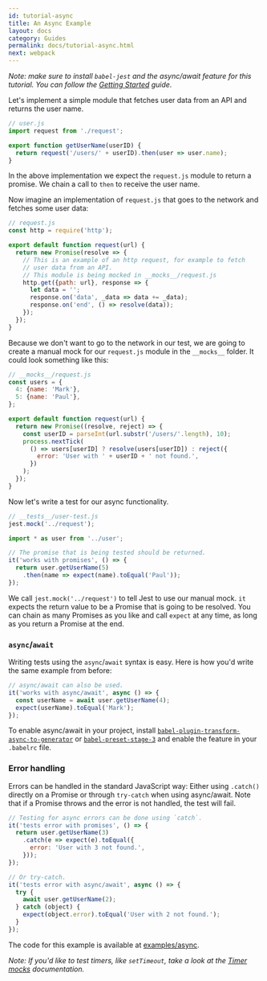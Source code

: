 ```yaml
---
id: tutorial-async
title: An Async Example
layout: docs
category: Guides
permalink: docs/tutorial-async.html
next: webpack
---
```


*Note: make sure to install `babel-jest` and the async/await feature for this
tutorial. You can follow the [Getting Started](/jest/docs/getting-started.html)
guide.*

Let's implement a simple module that fetches user data from an API and
returns the user name.
```js
// user.js
import request from './request';

export function getUserName(userID) {
  return request('/users/' + userID).then(user => user.name);
}
```

In the above implementation we expect the `request.js` module to return a
promise. We chain a call to `then` to receive the user name.

Now imagine an implementation of `request.js` that goes to the network and
fetches some user data:

```js
// request.js
const http = require('http');

export default function request(url) {
  return new Promise(resolve => {
    // This is an example of an http request, for example to fetch
    // user data from an API.
    // This module is being mocked in __mocks__/request.js
    http.get({path: url}, response => {
      let data = '';
      response.on('data', _data => data += _data);
      response.on('end', () => resolve(data));
    });
  });
}
```

Because we don't want to go to the network in our test, we are going to create
a manual mock for our `request.js` module in the `__mocks__` folder.
It could look something like this:

```js
// __mocks__/request.js
const users = {
  4: {name: 'Mark'},
  5: {name: 'Paul'},
};

export default function request(url) {
  return new Promise((resolve, reject) => {
    const userID = parseInt(url.substr('/users/'.length), 10);
    process.nextTick(
      () => users[userID] ? resolve(users[userID]) : reject({
        error: 'User with ' + userID + ' not found.',
      })
    );
  });
}
```

Now let's write a test for our async functionality.
```js
// __tests__/user-test.js
jest.mock('../request');

import * as user from '../user';

// The promise that is being tested should be returned.
it('works with promises', () => {
  return user.getUserName(5)
    .then(name => expect(name).toEqual('Paul'));
});
```

We call `jest.mock('../request')` to tell Jest to use our manual mock. `it` expects the return value to be a Promise that is going to be resolved.
You can chain as many Promises as you like and call `expect` at any time, as
long as you return a Promise at the end.

### `async`/`await`

Writing tests using the `async`/`await` syntax is easy. Here is
how you'd write the same example from before:

```js
// async/await can also be used.
it('works with async/await', async () => {
  const userName = await user.getUserName(4);
  expect(userName).toEqual('Mark');
});
```

To enable async/await in your project, install
[`babel-plugin-transform-async-to-generator`](http://babeljs.io/docs/plugins/transform-async-to-generator/) or
[`babel-preset-stage-3`](http://babeljs.io/docs/plugins/preset-stage-3/)
and enable the feature in your `.babelrc` file.

### Error handling

Errors can be handled in the standard JavaScript way: Either using `.catch()`
directly on a Promise or through `try-catch` when using async/await. Note that
if a Promise throws and the error is not handled, the test will fail.

```js
// Testing for async errors can be done using `catch`.
it('tests error with promises', () => {
  return user.getUserName(3)
    .catch(e => expect(e).toEqual({
      error: 'User with 3 not found.',
    }));
});

// Or try-catch.
it('tests error with async/await', async () => {
  try {
    await user.getUserName(2);
  } catch (object) {
    expect(object.error).toEqual('User with 2 not found.');
  }
});
```

The code for this example is available at
[examples/async](https://github.com/facebook/jest/tree/master/examples/async).

*Note: If you'd like to test timers, like `setTimeout`, take a look at the
[Timer mocks](/jest/docs/timer-mocks.html) documentation.*
